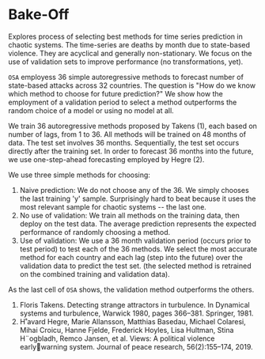 # Bake-Off
Explores process of selecting best methods for time series prediction in chaotic systems. The time-series are deaths by month due to state-based violence. They are acyclical and generally non-stationary. We focus on the use of validation sets to improve performance (no transformations, yet).

`OSA` employess 36 simple autoregressive methods to forecast number of state-based attacks across 32 countries.
The question is "How do we know which method to choose for future prediction?"
We show how the employment of a validation period to select a method outperforms the random choice of a model or using no model at all.

We train 36 autoregressive methods proposed by Takens (1), each based on number of lags, from 1 to 36.
All methods will be trained on 48 months of data.
The test set involves 36 months.
Sequentially, the test set occurs directly after the training set.
In order to forecast 36 months into the future, we use one-step-ahead forecasting employed by Hegre (2).

We use three simple methods for choosing:
  1. Naive prediction: We do not choose any of the 36. We simply chooses the last training 'y' sample. Surprisingly hard to beat because it uses the most relevant sample for chaotic systems -- the last one.
  2. No use of validation: We train all methods on the training data, then deploy on the test data. The average prediction represents the expected performance of randomly choosing a method.
  3. Use of validation: We use a 36 month validation period (occurs prior to test period) to test each of the 36 methods. We select the most accurate method for each country and each lag (step into the future) over the validation data to predict the test set. (the selected method is retrained on the combined training and validation data).

As the last cell of `OSA` shows, the validation method outperforms the others.


1. Floris Takens. Detecting strange attractors in turbulence. In Dynamical
systems and turbulence, Warwick 1980, pages 366–381. Springer, 1981.
2. H˚avard Hegre, Marie Allansson, Matthias Basedau, Michael Colaresi,
Mihai Croicu, Hanne Fjelde, Frederick Hoyles, Lisa Hultman, Stina
H¨ogbladh, Remco Jansen, et al. Views: A political violence earlywarning system. Journal of peace research, 56(2):155–174, 2019.
